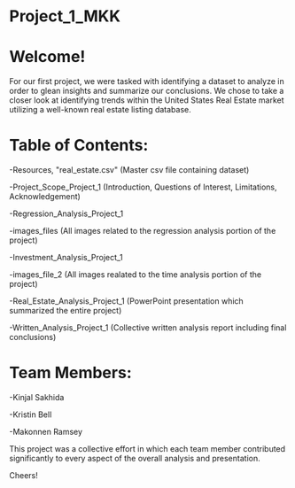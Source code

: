 # Project_1_MKK


# Welcome!

For our first project, we were tasked with identifying a dataset to analyze in order to glean insights and summarize our conclusions. We chose to take a closer look at identifying trends within the United States Real Estate market utilizing a well-known real estate listing database.

# Table of Contents:

-Resources, "real_estate.csv" (Master csv file containing dataset)

-Project_Scope_Project_1 (Introduction, Questions of Interest, Limitations, Acknowledgement)

-Regression_Analysis_Project_1

-images_files (All images related to the regression analysis portion of the project)

-Investment_Analysis_Project_1 

-images_file_2 (All images realated to the time analysis portion of the project)

-Real_Estate_Analysis_Project_1 (PowerPoint presentation which summarized the entire project)

-Written_Analysis_Project_1 (Collective written analysis report including final conclusions)


# Team Members:

-Kinjal Sakhida 

-Kristin Bell 

-Makonnen Ramsey 


This project was a collective effort in which each team member contributed significantly to every aspect of the overall analysis and presentation.


Cheers!
